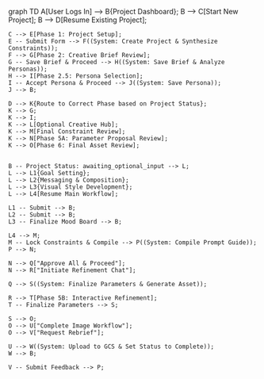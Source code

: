 graph TD
    A[User Logs In] --> B{Project Dashboard};
    B --> C[Start New Project];
    B --> D[Resume Existing Project];

    C --> E[Phase 1: Project Setup];
    E -- Submit Form --> F((System: Create Project & Synthesize Constraints));
    F --> G[Phase 2: Creative Brief Review];
    G -- Save Brief & Proceed --> H((System: Save Brief & Analyze Personas));
    H --> I[Phase 2.5: Persona Selection];
    I -- Accept Persona & Proceed --> J((System: Save Persona));
    J --> B;

    D --> K{Route to Correct Phase based on Project Status};
    K --> G;
    K --> I;
    K --> L[Optional Creative Hub];
    K --> M[Final Constraint Review];
    K --> N[Phase 5A: Parameter Proposal Review];
    K --> O[Phase 6: Final Asset Review];


    B -- Project Status: awaiting_optional_input --> L;
    L --> L1{Goal Setting};
    L --> L2{Messaging & Composition};
    L --> L3{Visual Style Development};
    L --> L4[Resume Main Workflow];

    L1 -- Submit --> B;
    L2 -- Submit --> B;
    L3 -- Finalize Mood Board --> B;

    L4 --> M;
    M -- Lock Constraints & Compile --> P((System: Compile Prompt Guide));
    P --> N;

    N --> Q["Approve All & Proceed"];
    N --> R["Initiate Refinement Chat"];

    Q --> S((System: Finalize Parameters & Generate Asset));

    R --> T[Phase 5B: Interactive Refinement];
    T -- Finalize Parameters --> S;

    S --> O;
    O --> U["Complete Image Workflow"];
    O --> V["Request Rebrief"];

    U --> W((System: Upload to GCS & Set Status to Complete));
    W --> B;

    V -- Submit Feedback --> P;
